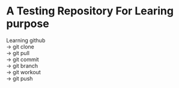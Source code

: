 # A Testing Repository For Learing purpose

Learning github</br>
-> git clone</br>
-> git pull</br>
-> git commit</br>
-> git branch</br>
-> git workout</br>
-> git push</br>
